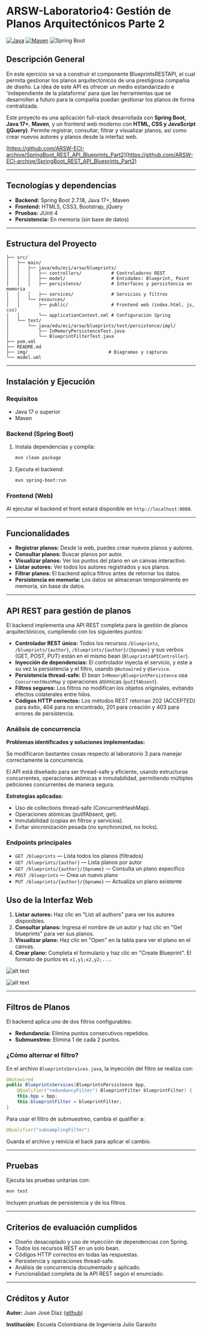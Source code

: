 # ARSW-Laboratorio4: Gestión de Planos Arquitectónicos Parte 2

[![Java](https://img.shields.io/badge/Java-17%2B-blue.svg)](https://www.oracle.com/java/)
[![Maven](https://img.shields.io/badge/Maven-Build-brightgreen.svg)](https://maven.apache.org/)
![Spring Boot](https://img.shields.io/badge/Spring%20Boot-brightgreen.svg)


## Descripción General

En este ejercicio se va a construír el componente BlueprintsRESTAPI, el cual permita gestionar los planos arquitectónicos de una prestigiosa compañia de diseño. La idea de este API es ofrecer un medio estandarizado e 'independiente de la plataforma' para que las herramientas que se desarrollen a futuro para la compañía puedan gestionar los planos de forma centralizada. 

Este proyecto es una aplicación full-stack desarrollada con **Spring Boot**, **Java 17+**, **Maven**, y un frontend web moderno con **HTML, CSS y JavaScript (jQuery)**. Permite registrar, consultar, filtrar y visualizar planos, así como crear nuevos autores y planos desde la interfaz web.

[https://github.com/ARSW-ECI-archive/SpringBoot_REST_API_Blueprints_Part2](https://github.com/ARSW-ECI-archive/SpringBoot_REST_API_Blueprints_Part2)

---

## Tecnologías y dependencias

- **Backend:** Spring Boot 2.7.18, Java 17+, Maven
- **Frontend:** HTML5, CSS3, Bootstrap, jQuery
- **Pruebas:** JUnit 4
- **Persistencia:** En memoria (sin base de datos)

---

## Estructura del Proyecto

```
├── src/
│   ├── main/
│   │   ├── java/edu/eci/arsw/blueprints/
│   │   │   ├── controllers/           # Controladores REST
│   │   │   ├── model/                 # Entidades: Blueprint, Point
│   │   │   ├── persistence/           # Interfaces y persistencia en memoria
│   │   │   ├── services/              # Servicios y filtros
│   │   └── resources/
│   │       ├── public/                # Frontend web (index.html, js, css)
│   │       └── applicationContext.xml # Configuración Spring
│   └── test/
│       └── java/edu/eci/arsw/blueprints/test/persistence/impl/
│           ├── InMemoryPersistenceTest.java
│           └── BlueprintFilterTest.java
├── pom.xml
├── README.md
├── img/                              # Diagramas y capturas
└── model.uml
```

---

## Instalación y Ejecución

### Requisitos
- Java 17 o superior
- Maven

### Backend (Spring Boot)
1. Instala dependencias y compila:

	```bash
	mvn clean package
	```
2. Ejecuta el backend:

	```bash
	mvn spring-boot:run
	```

### Frontend (Web)

Al ejecutar el backend el front estará disponible en `http://localhost:8080`.

---

## Funcionalidades

- **Registrar planos:** Desde la web, puedes crear nuevos planos y autores.
- **Consultar planos:** Buscar planos por autor.
- **Visualizar planos:** Ver los puntos del plano en un canvas interactivo.
- **Listar autores:** Ver todos los autores registrados y sus planos.
- **Filtrar planos:** El backend aplica filtros antes de retornar los datos.
- **Persistencia en memoria:** Los datos se almacenan temporalmente en memoria, sin base de datos.

---

## API REST para gestión de planos

El backend implementa una API REST completa para la gestión de planos arquitectónicos, cumpliendo con los siguientes puntos:

- **Controlador REST único:** Todos los recursos `/blueprints`, `/blueprints/{author}`, `/blueprints/{author}/{bpname}` y sus verbos (GET, POST, PUT) están en el mismo bean (`BlueprintsAPIController`).
- **Inyección de dependencias:** El controlador inyecta el servicio, y este a su vez la persistencia y el filtro, usando `@Autowired` y `@Service`.
- **Persistencia thread-safe:** El bean `InMemoryBlueprintPersistence` usa `ConcurrentHashMap` y operaciones atómicas (`putIfAbsent`).
- **Filtros seguros:** Los filtros no modifican los objetos originales, evitando efectos colaterales entre hilos.
- **Códigos HTTP correctos:** Los métodos REST retornan 202 (ACCEPTED) para éxito, 404 para no encontrado, 201 para creación y 403 para errores de persistencia.


### Análisis de concurrencia

**Problemas identificados y soluciones implementadas:**

Se modificaron bastantes cosas respecto al laboratorio 3 para manejar correctamente la concurrencia. 


El API está diseñado para ser thread-safe y eficiente, usando estructuras concurrentes, operaciones atómicas e inmutabilidad, permitiendo múltiples peticiones concurrentes de manera segura.

**Estrategias aplicadas:**

- Uso de collections thread-safe (ConcurrentHashMap).
- Operaciones atómicas (putIfAbsent, get).
- Inmutabilidad (copias en filtros y servicios).
- Evitar sincronización pesada (no synchronized, no locks).




### Endpoints principales

- `GET /blueprints` — Lista todos los planos (filtrados)
- `GET /blueprints/{author}` — Lista planos por autor
- `GET /blueprints/{author}/{bpname}` — Consulta un plano específico
- `POST /blueprints` — Crea un nuevo plano
- `PUT /blueprints/{author}/{bpname}` — Actualiza un plano existente





## Uso de la Interfaz Web

1. **Listar autores:** Haz clic en "List all authors" para ver los autores disponibles.
2. **Consultar planos:** Ingresa el nombre de un autor y haz clic en "Get blueprints" para ver sus planos.
3. **Visualizar plano:** Haz clic en "Open" en la tabla para ver el plano en el canvas.
4. **Crear plano:** Completa el formulario y haz clic en "Create Blueprint". El formato de puntos es `x1,y1;x2,y2;...`.


![alt text](/img/image.png)

![alt text](/img/image-1.png)

---


## Filtros de Planos

El backend aplica uno de dos filtros configurables:
- **Redundancia:** Elimina puntos consecutivos repetidos.
- **Submuestreo:** Elimina 1 de cada 2 puntos.

### ¿Cómo alternar el filtro?
En el archivo `BlueprintsServices.java`, la inyección del filtro se realiza con:
```java
@Autowired
public BlueprintsServices(BlueprintsPersistence bpp,
	@Qualifier("redundancyFilter") BlueprintFilter blueprintFilter) {
	this.bpp = bpp;
	this.blueprintFilter = blueprintFilter;
}
```
Para usar el filtro de submuestreo, cambia el qualifier a:
```java
@Qualifier("subsamplingFilter")
```
Guarda el archivo y reinicia el back para aplicar el cambio.


---

## Pruebas

Ejecuta las pruebas unitarias con:
```bash
mvn test
```
Incluyen pruebas de persistencia y de los filtros.


---

## Criterios de evaluación cumplidos

- Diseño desacoplado y uso de inyección de dependencias con Spring.
- Todos los recursos REST en un solo bean.
- Códigos HTTP correctos en todas las respuestas.
- Persistencia y operaciones thread-safe.
- Análisis de concurrencia documentado y aplicado.
- Funcionalidad completa de la API REST según el enunciado.

---


## Créditos y Autor

**Autor:** Juan José Díaz ([github](https://github.com/Juan-Jose-D))

**Institución:** Escuela Colombiana de Ingeniería Julio Garavito